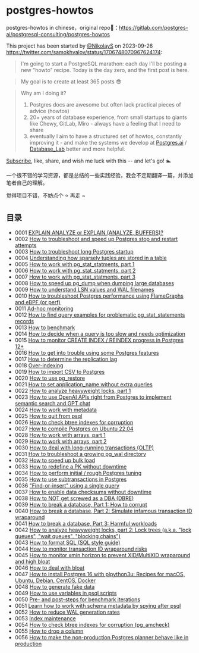 # postgres-howtos
postgres-howtos in chinese，original repo🔗：https://gitlab.com/postgres-ai/postgresql-consulting/postgres-howtos

This project has been started by [@NikolayS]() on 2023-09-26 https://twitter.com/samokhvalov/status/1706748070967624174:

> I'm going to start a PostgreSQL marathon: each day I'll be posting a new "howto" recipe. Today is the day zero, and the first post is here.

> My goal is to create at least 365 posts 😎

> Why am I doing it?
>
> 1. Postgres docs are awesome but often lack practical pieces of advice (howtos)
> 2. 20+ years of database experience, from small startups to giants like Chewy, GitLab, Miro - always have a feeling that I need to share
> 3. eventually I aim to have a structured set of howtos, constantly improving it - and make the systems we develop at [Postgres.ai](https://Postgres.ai) / [Database_Lab](https://twitter.com/Database_Lab) better and more helpful.

[Subscribe](https://twitter.com/samokhvalov/status/1706748070967624174), like, share, and wish me luck with this -- and let's go! 🏊

一个很不错的学习资源，都是总结的一些实践经验，我会不定期翻译一篇，并添加笔者自己的理解。

觉得项目不错，不妨点个 ⭐️ 再走 ~

## 目录

- 0001 [EXPLAIN ANALYZE or EXPLAIN (ANALYZE, BUFFERS)?](https://github.com/xiongcccc/postgres-howto/blob/master/EXPLAIN%20ANALYZE%20or%20EXPLAIN%20(ANALYZE%2C%20BUFFERS).md)
- 0002 [How to troubleshoot and speed up Postgres stop and restart attempts](https://github.com/xiongcccc/postgres-howto/blob/master/How%20to%20troubleshoot%20and%20speed%20up%20Postgres%20stop%20and%20restart%20attempts.md)
- 0003 [How to troubleshoot long Postgres startup](https://github.com/xiongcccc/postgres-howto/blob/master/How%20to%20troubleshoot%20long%20Postgres%20startup.md)
- 0004 [Understanding how sparsely tuples are stored in a table](https://github.com/xiongcccc/postgres-howto/blob/master/Understanding%20how%20sparsely%20tuples%20are%20stored%20in%20a%20table.md)
- 0005 [How to work with pg_stat_statments, part 1](https://github.com/xiongcccc/postgres-howto/blob/master/How%20to%20work%20with%20pg_stat_statements%2C%20part%201.md)
- 0006 [How to work with pg_stat_statments, part 2](https://github.com/xiongcccc/postgres-howto/blob/master/How%20to%20work%20with%20pg_stat_statements%2C%20part%202.md)
- 0007 [How to work with pg_stat_statments, part 3](https://github.com/xiongcccc/postgres-howto/blob/master/How%20to%20work%20with%20pg_stat_statements%2C%20part%203.md)
- 0008 [How to speed up pg_dump when dumping large databases](https://github.com/xiongcccc/postgres-howto/blob/master/How%20to%20speed%20up%20pg_dump%20when%20dumping%20large%20databases.md)
- 0009 [How to understand LSN values and WAL filenames](https://github.com/xiongcccc/postgres-howto/blob/master/How%20to%20understand%20LSN%20values%20and%20WAL%20filenames.md)
- 0010 [How to troubleshoot Postgres performance using FlameGraphs and eBPF (or perf)](https://github.com/xiongcccc/postgres-howto/blob/master/How%20to%20troubleshoot%20Postgres%20performance%20using%20FlameGraphs%20and%20eBPF%20(or%20perf).md)
- 0011 [Ad-hoc monitoring](https://github.com/xiongcccc/postgres-howto/blob/master/Ad-hoc%20monitoring.md)
- 0012 [How to find query examples for problematic pg_stat_statements records](https://github.com/xiongcccc/postgres-howto/blob/master/How%20to%20find%20query%20examples%20for%20problematic%20pg_stat_statements%20records.md)
- 0013 [How to benchmark](https://github.com/xiongcccc/postgres-howto/blob/master/How%20to%20benchmark.md)
- 0014 [How to decide when a query is too slow and needs optimization](https://github.com/xiongcccc/postgres-howto/blob/master/How%20to%20decide%20when%20a%20query%20is%20too%20slow%20and%20needs%20optimization.md)
- 0015 [How to monitor CREATE INDEX / REINDEX progress in Postgres 12+](https://github.com/xiongcccc/postgres-howto/blob/master/How%20to%20monitor%20CREATE%20INDEX%20%3A%20REINDEX%20progress%20in%20Postgres%2012%2B.md)
- 0016 [How to get into trouble using some Postgres features](https://github.com/xiongcccc/postgres-howto/blob/master/How%20to%20get%20into%20trouble%20using%20some%20Postgres%20features.md)
- 0017 [How to determine the replication lag](https://github.com/xiongcccc/postgres-howto/blob/master/How%20to%20determine%20the%20replication%20lag.md)
- 0018 [Over-indexing](https://github.com/xiongcccc/postgres-howto/blob/master/Over-indexing.md)
- 0019 [How to import CSV to Postgres](https://github.com/xiongcccc/postgres-howto/blob/master/How%20to%20import%20CSV%20to%20Postgres.md)
- 0020 [How to use pg_restore](https://github.com/xiongcccc/postgres-howto/blob/master/How%20to%20use%20pg_restore.md)
- 0021 [How to set application_name without extra queries](https://github.com/xiongcccc/postgres-howto/blob/master/How%20to%20set%20application_name%20without%20extra%20queries.md)
- 0022 [How to analyze heavyweight locks, part 1](https://github.com/xiongcccc/postgres-howto/blob/master/How%20to%20analyze%20heavyweight%20locks%2C%20part%201.md)
- 0023 [How to use OpenAI APIs right from Postgres to implement semantic search and GPT chat](https://github.com/xiongcccc/postgres-howto/blob/master/How%20to%20use%20OpenAI%20APIs%20right%20from%20Postgres%20to%20implement%20semantic%20search%20and%20GPT%20chat.md)
- 0024 [How to work with metadata](https://github.com/xiongcccc/postgres-howto/blob/master/How%20to%20work%20with%20metadata.md)
- 0025 [How to quit from psql](https://github.com/xiongcccc/postgres-howto/blob/master/How%20to%20quit%20from%20psql.md)
- 0026 [How to check btree indexes for corruption](https://github.com/xiongcccc/postgres-howto/blob/master/How%20to%20check%20btree%20indexes%20for%20corruption.md)
- 0027 [How to compile Postgres on Ubuntu 22.04](https://github.com/xiongcccc/postgres-howto/blob/master/How%20to%20compile%20Postgres%20on%20Ubuntu%2022.04.md)
- 0028 [How to work with arrays, part 1](https://github.com/xiongcccc/postgres-howto/blob/master/How%20to%20work%20with%20arrays%2C%20part%201.md)
- 0029 [How to work with arrays, part 2](https://github.com/xiongcccc/postgres-howto/blob/master/How%20to%20work%20with%20arrays%2C%20part%202.md)
- 0030 [How to deal with long-running transactions (OLTP)](https://github.com/xiongcccc/postgres-howto/blob/master/How%20to%20deal%20with%20long-running%20transactions%20(OLTP).md)
- 0031 [How to troubleshoot a growing pg_wal directory](https://github.com/xiongcccc/postgres-howto/blob/master/How%20to%20troubleshoot%20a%20growing%20pg_wal%20directory.md)
- 0032 [How to speed up bulk load](https://github.com/xiongcccc/postgres-howto/blob/master/How%20to%20speed%20up%20bulk%20load.md)
- 0033 [How to redefine a PK without downtime](https://github.com/xiongcccc/postgres-howto/blob/master/How%20to%20redefine%20a%20PK%20without%20downtime.md)
- 0034 [How to perform initial / rough Postgres tuning](https://github.com/xiongcccc/postgres-howto/blob/master/How%20to%20perform%20initial%20%20rough%20Postgres%20tuning.md)
- 0035 [How to use subtransactions in Postgres](https://github.com/xiongcccc/postgres-howto/blob/master/How%20to%20use%20subtransactions%20in%20Postgres.md)
- 0036 ["Find-or-insert" using a single query](https://github.com/xiongcccc/postgres-howto/blob/master/Find-or-insert%20using%20a%20single%20query.md)
- 0037 [How to enable data checksums without downtime](https://github.com/xiongcccc/postgres-howto/blob/master/How%20to%20enable%20data%20checksums%20without%20downtime.md)
- 0038 [How to NOT get screwed as a DBA (DBRE)](https://github.com/xiongcccc/postgres-howto/blob/master/How%20to%20NOT%20get%20screwed%20as%20a%20DBA%20(DBRE).md)
- 0039 [How to break a database, Part 1: How to corrupt](https://github.com/xiongcccc/postgres-howto/blob/master/How%20to%20break%20a%20database%2C%20Part%201%20How%20to%20corrupt.md)
- 0040 [How to break a database, Part 2: Simulate infamous transaction ID wraparound](https://github.com/xiongcccc/postgres-howto/blob/master/How%20to%20break%20a%20database%2C%20Part%202-%20Simulate%20infamous%20transaction%20ID%20wraparound.md)
- 0041 [How to break a database, Part 3: Harmful workloads](https://github.com/xiongcccc/postgres-howto/blob/master/How%20to%20break%20a%20database%2C%20Part%203%20Harmful%20workloads.md)
- 0042 [How to analyze heavyweight locks, part 2: Lock trees (a.k.a. "lock queues", "wait queues", "blocking chains")](https://github.com/xiongcccc/postgres-howto/blob/master/How%20to%20analyze%20heavyweight%20locks%2C%20part%202%20Lock%20trees%20(a.k.a.%20lock%20queues%2C%20wait%20queues%2C%20blocking%20chains).md)
- 0043 [How to format SQL (SQL style guide)](https://github.com/xiongcccc/postgres-howto/blob/master/How%20to%20format%20SQL%20(SQL%20style%20guide).md)
- 0044 [How to monitor transaction ID wraparound risks](https://github.com/xiongcccc/postgres-howto/blob/master/How%20to%20monitor%20transaction%20ID%20wraparound%20risks.md)
- 0045 [How to monitor xmin horizon to prevent XID/MultiXID wraparound and high bloat](https://github.com/xiongcccc/postgres-howto/blob/master/How%20to%20monitor%20xmin%20horizon%20to%20prevent%20XIDMultiXID%20wraparound%20and%20high%20bloat.md)
- 0046 [How to deal with bloat](https://github.com/xiongcccc/postgres-howto/blob/master/How%20to%20deal%20with%20bloat.md)
- 0047 [How to install Postgres 16 with plpython3u: Recipes for macOS, Ubuntu, Debian, CentOS, Docker](https://github.com/xiongcccc/postgres-howto/blob/master/How%20to%20install%20Postgres%2016%20with%20plpython3u%20Recipes%20for%20macOS%2C%20Ubuntu%2C%20Debian%2C%20CentOS%2C%20Docker.md)
- 0048 [How to generate fake data](https://github.com/xiongcccc/postgres-howto/blob/master/How%20to%20generate%20fake%20data.md)
- 0049 [How to use variables in psql scripts](https://github.com/xiongcccc/postgres-howto/blob/master/How%20to%20use%20variables%20in%20psql%20scripts.md)
- 0050 [Pre- and post-steps for benchmark iterations](https://github.com/xiongcccc/postgres-howto/blob/master/Pre-%20and%20post-steps%20for%20benchmark%20iterations.md)
- 0051 [Learn how to work with schema metadata by spying after psql](https://github.com/xiongcccc/postgres-howto/blob/master/Learn%20how%20to%20work%20with%20schema%20metadata%20by%20spying%20after%20psql.md)
- 0052 [How to reduce WAL generation rates](https://github.com/xiongcccc/postgres-howto/blob/master/How%20to%20reduce%20WAL%20generation%20rates.md)
- 0053 [Index maintenance](https://github.com/xiongcccc/postgres-howto/blob/master/Index%20maintenance.md)
- 0054 [How to check btree indexes for corruption (pg_amcheck)](https://github.com/xiongcccc/postgres-howto/blob/master/How%20to%20check%20btree%20indexes%20for%20corruption%20(pg_amcheck).md)
- 0055 [How to drop a column](https://github.com/xiongcccc/postgres-howto/blob/master/How%20to%20drop%20a%20column.md)
- 0056 [How to make the non-production Postgres planner behave like in production](https://github.com/xiongcccc/postgres-howto/blob/master/How%20to%20make%20the%20non-production%20Postgres%20planner%20behave%20like%20in%20production.md)

